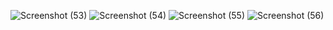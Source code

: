 ![Screenshot (53)](https://user-images.githubusercontent.com/53890286/95545102-25da5500-0a27-11eb-821c-595b26411b6f.png)
![Screenshot (54)](https://user-images.githubusercontent.com/53890286/95545104-27a41880-0a27-11eb-8ce4-08ecd67ac70d.png)
![Screenshot (55)](https://user-images.githubusercontent.com/53890286/95545107-296ddc00-0a27-11eb-9218-d1b11088ab3e.png)
![Screenshot (56)](https://user-images.githubusercontent.com/53890286/95545108-2a067280-0a27-11eb-9d4c-de14d22a90d2.png)

